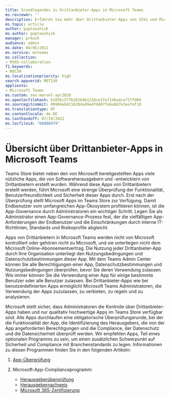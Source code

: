 ```yaml
---
title: Grundlegendes zu Drittanbieter-Apps in Microsoft Teams
ms.reviewer: ''
description: Erfahren Sie mehr über Drittanbieter-Apps von ISVs und Microsoft-Partnern in Microsoft Teams.
ms.topic: article
author: guptaashish
ms.author: guptaashish
manager: prkosh
audience: admin
ms.date: 04/05/2022
ms.service: msteams
ms.collection:
- M365-collaboration
f1.keywords:
- NOCSH
ms.localizationpriority: high
search.appverid: MET150
appliesto:
- Microsoft Teams
ms.custom: seo-marvel-apr2020
ms.openlocfilehash: b1056c577b262b4b1216ce1fe71dba4ce71ffd66
ms.sourcegitcommit: 89904ab4116294ad9e4fd407feba8d7e3eefef10
ms.translationtype: HT
ms.contentlocale: de-DE
ms.lasthandoff: 07/19/2022
ms.locfileid: "66880479"
---
```

# <a name="overview-of-third-party-apps-in-microsoft-teams"></a>Übersicht über Drittanbieter-Apps in Microsoft Teams

Teams Store bietet neben den von Microsoft bereitgestellten Apps viele nützliche Apps, die von Softwareherausgebern und -entwicklern von Drittanbietern erstellt wurden. Während diese Apps von Drittanbietern erstellt werden, führt Microsoft eine strenge Überprüfung der Funktionalität, Benutzerfreundlichkeit und Sicherheit dieser Apps durch. Erst nach der Überprüfung stellt Microsoft Apps im Teams Store zur Verfügung. Damit Endbenutzer vom umfangreichen App-Ökosystem profitieren können, ist die App-Governance durch Administratoren ein wichtiger Schritt. Legen Sie als Administrator einen App-Governance-Prozess fest, der die vielfältigen App-Anforderungen der Endbenutzer und die Einschränkungen durch interne IT-Richtlinien, Standards und Risikoprofile abgleicht.

Apps von Drittanbietern in Microsoft Teams werden nicht von Microsoft kontrolliert oder gehören nicht zu Microsoft, und sie unterliegen nicht dem Microsoft Online-Abonnementvertrag. Die Nutzung jeder Drittanbieter-App durch Ihre Organisation unterliegt den Nutzungsbedingungen und Datenschutzbestimmungen dieser App. Mit dem Teams Admin Center können Sie alle Berechtigungen einer App, Datenschutzbestimmungen und Nutzungsbedingungen überprüfen, bevor Sie deren Verwendung zulassen. Wie immer können Sie die Verwendung einer App für einige bestimmte Benutzer oder alle Benutzer zulassen. Bei Drittanbieter-Apps wie bei benutzerdefinierten Apps ermöglicht Microsoft Teams Administratoren, die Verwendung der Apps zuzulassen, zu verbieten, zu regeln und zu analysieren.

Microsoft stellt sicher, dass Administratoren die Kontrolle über Drittanbieter-Apps haben und nur qualitativ hochwertige Apps im Teams Store verfügbar sind. Alle Apps durchlaufen eine obligatorische Überprüfungsrunde, bei der die Funktionalität der App, die Identifizierung des Herausgebers, die von der App angeforderten Berechtigungen und die Compliance, der Datenschutz und die Datensicherheit überprüft werden. Wir empfehlen Apps, Teil eines optionalen Programms zu sein, um einen zusätzlichen Schwerpunkt auf Sicherheit und Compliance mit Branchenstandards zu legen. Informationen zu diesen Programmen finden Sie in den folgenden Artikeln:

1. [App-Überprüfung](overview-of-app-validation.md#app-validation-and-testing)

1. Microsoft-App-Complianceprogramm:

   - [Herausgeberüberprüfung](overview-of-app-certification.md#publisher-verification)
   - [Herausgebernachweis](overview-of-app-certification.md#publisher-attestation)
   - [Microsoft 365-Zertifizierung](overview-of-app-certification.md#microsoft-365-certification)

